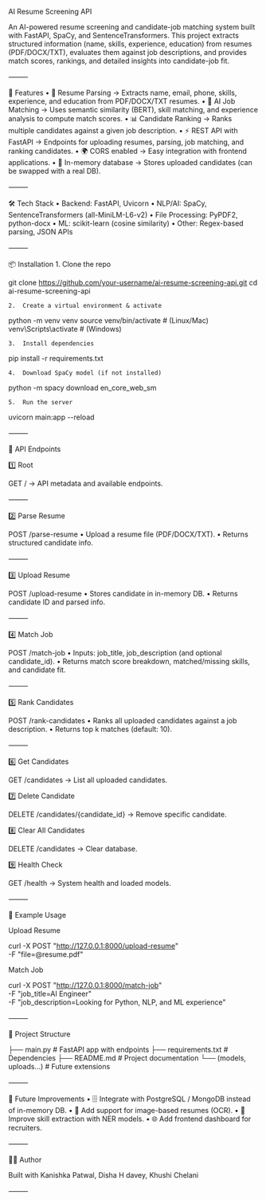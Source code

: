 
AI Resume Screening API

An AI-powered resume screening and candidate-job matching system built with FastAPI, SpaCy, and SentenceTransformers. This project extracts structured information (name, skills, experience, education) from resumes (PDF/DOCX/TXT), evaluates them against job descriptions, and provides match scores, rankings, and detailed insights into candidate-job fit.

⸻

🚀 Features
	•	📄 Resume Parsing → Extracts name, email, phone, skills, experience, and education from PDF/DOCX/TXT resumes.
	•	🤖 AI Job Matching → Uses semantic similarity (BERT), skill matching, and experience analysis to compute match scores.
	•	📊 Candidate Ranking → Ranks multiple candidates against a given job description.
	•	⚡ REST API with FastAPI → Endpoints for uploading resumes, parsing, job matching, and ranking candidates.
	•	🌍 CORS enabled → Easy integration with frontend applications.
	•	🧹 In-memory database → Stores uploaded candidates (can be swapped with a real DB).

⸻

🛠️ Tech Stack
	•	Backend: FastAPI, Uvicorn
	•	NLP/AI: SpaCy, SentenceTransformers (all-MiniLM-L6-v2)
	•	File Processing: PyPDF2, python-docx
	•	ML: scikit-learn (cosine similarity)
	•	Other: Regex-based parsing, JSON APIs

⸻

📦 Installation
	1.	Clone the repo

git clone https://github.com/your-username/ai-resume-screening-api.git
cd ai-resume-screening-api


	2.	Create a virtual environment & activate

python -m venv venv
source venv/bin/activate   # (Linux/Mac)
venv\Scripts\activate      # (Windows)


	3.	Install dependencies

pip install -r requirements.txt


	4.	Download SpaCy model (if not installed)

python -m spacy download en_core_web_sm


	5.	Run the server

uvicorn main:app --reload



⸻

📌 API Endpoints

1️⃣ Root

GET / → API metadata and available endpoints.

⸻

2️⃣ Parse Resume

POST /parse-resume
	•	Upload a resume file (PDF/DOCX/TXT).
	•	Returns structured candidate info.

⸻

3️⃣ Upload Resume

POST /upload-resume
	•	Stores candidate in in-memory DB.
	•	Returns candidate ID and parsed info.

⸻

4️⃣ Match Job

POST /match-job
	•	Inputs: job_title, job_description (and optional candidate_id).
	•	Returns match score breakdown, matched/missing skills, and candidate fit.

⸻

5️⃣ Rank Candidates

POST /rank-candidates
	•	Ranks all uploaded candidates against a job description.
	•	Returns top k matches (default: 10).

⸻

6️⃣ Get Candidates

GET /candidates → List all uploaded candidates.

7️⃣ Delete Candidate

DELETE /candidates/{candidate_id} → Remove specific candidate.

8️⃣ Clear All Candidates

DELETE /candidates → Clear database.

9️⃣ Health Check

GET /health → System health and loaded models.

⸻

🧪 Example Usage

Upload Resume

curl -X POST "http://127.0.0.1:8000/upload-resume" \
-F "file=@resume.pdf"

Match Job

curl -X POST "http://127.0.0.1:8000/match-job" \
-F "job_title=AI Engineer" \
-F "job_description=Looking for Python, NLP, and ML experience"


⸻

📂 Project Structure

├── main.py               # FastAPI app with endpoints
├── requirements.txt      # Dependencies
├── README.md             # Project documentation
└── (models, uploads...)  # Future extensions


⸻

🔮 Future Improvements
	•	🗄️ Integrate with PostgreSQL / MongoDB instead of in-memory DB.
	•	📑 Add support for image-based resumes (OCR).
	•	🎯 Improve skill extraction with NER models.
	•	🌐 Add frontend dashboard for recruiters.

⸻

👨‍💻 Author

Built with Kanishka Patwal, Disha H davey, Khushi Chelani

⸻

